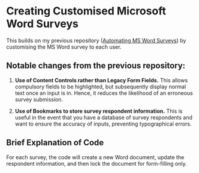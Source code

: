 # Creating Customised Microsoft Word Surveys

This builds on my previous repository ([Automating MS Word Surveys](https://github.com/peteghiv/Automating_MS_Word_Surveys)) by customising the MS Word survey to each user.

## Notable changes from the previous repository:
1. **Use of Content Controls rather than Legacy Form Fields.** This allows compulsory fields to be highlighted, but subsequently display normal text once an input is in. Hence, it reduces the likelihood of an erroneous survey submission.

2. **Use of Bookmarks to store survey respondent information.** This is useful in the event that you have a database of survey respondents and want to ensure the accuracy of inputs, preventing typographical errors.

## Brief Explanation of Code
For each survey, the code will create a new Word document, update the respondent information, and then lock the document for form-filling only.
